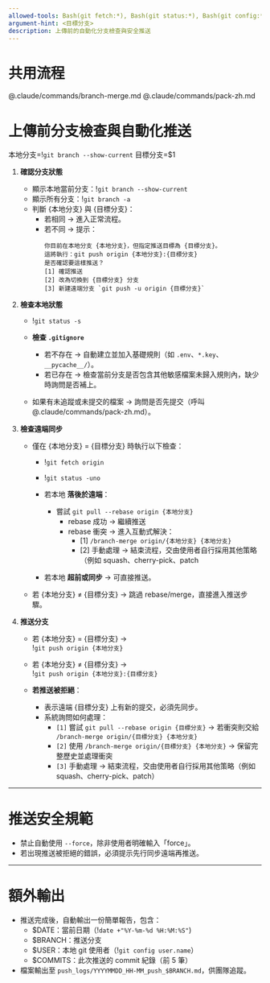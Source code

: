 ```yaml
---
allowed-tools: Bash(git fetch:*), Bash(git status:*), Bash(git config:*), Bash(git branch:*), Bash(git diff:*), Bash(git pull:*), Bash(git push:*), Bash(git log:*), Read, Write
argument-hint: <目標分支>
description: 上傳前的自動化分支檢查與安全推送
---
```


# 共用流程
@.claude/commands/branch-merge.md
@.claude/commands/pack-zh.md

# 上傳前分支檢查與自動化推送

本地分支=!`git branch --show-current`
目標分支=$1

1. **確認分支狀態**  
   - 顯示本地當前分支：!`git branch --show-current`
   - 顯示所有分支：!`git branch -a`  
   - 判斷 {本地分支} 與 {目標分支}：  
     - 若相同 → 進入正常流程。  
     - 若不同 → 提示：  
       ```
       你目前在本地分支 {本地分支}，但指定推送目標為 {目標分支}。
       這將執行：git push origin {本地分支}:{目標分支}
       是否確認要這樣推送？
       [1] 確認推送
       [2] 改為切換到 {目標分支} 分支
       [3] 新建遠端分支 `git push -u origin {目標分支}`
       ```

2. **檢查本地狀態**  
   - !`git status -s`
   - **檢查 `.gitignore`**  
     - 若不存在 → 自動建立並加入基礎規則（如 `.env`、`*.key`、`__pycache__/`）。  
     - 若已存在 → 檢查當前分支是否包含其他敏感檔案未歸入規則內，缺少時詢問是否補上。

   - 如果有未追蹤或未提交的檔案 → 詢問是否先提交（呼叫 @.claude/commands/pack-zh.md）。  

3. **檢查遠端同步**  

   - 僅在 {本地分支} = {目標分支} 時執行以下檢查：  
     - !`git fetch origin`  
     - !`git status -uno`  

     - 若本地 **落後於遠端**：  
       - 嘗試 `git pull --rebase origin {本地分支}`  
         - rebase 成功 → 繼續推送  
         - rebase 衝突 → 進入互動式解決：  
           - [1] `/branch-merge origin/{本地分支} {本地分支}`  
           - [2] 手動處理 → 結束流程，交由使用者自行採用其他策略（例如 squash、cherry-pick、patch

     - 若本地 **超前或同步** → 可直接推送。  

   - 若 {本地分支} ≠ {目標分支} → 跳過 rebase/merge，直接進入推送步驟。  

4. **推送分支**  
   - 若 {本地分支} = {目標分支} →  
     !`git push origin {本地分支}`  

   - 若 {本地分支} ≠ {目標分支} →  
     !`git push origin {本地分支}:{目標分支}`  

   - **若推送被拒絕**：  
     - 表示遠端 {目標分支} 上有新的提交，必須先同步。  
     - 系統詢問如何處理：  
       - `[1]` 嘗試 `git pull --rebase origin {目標分支}` → 若衝突則交給 `/branch-merge origin/{目標分支} {本地分支}`  
       - `[2]` 使用 `/branch-merge origin/{目標分支} {本地分支}` → 保留完整歷史並處理衝突  
       - `[3]` 手動處理 → 結束流程，交由使用者自行採用其他策略（例如 squash、cherry-pick、patch）


---

# 推送安全規範
- 禁止自動使用 `--force`，除非使用者明確輸入「force」。  
- 若出現推送被拒絕的錯誤，必須提示先行同步遠端再推送。  

---

# 額外輸出
- 推送完成後，自動輸出一份簡單報告，包含：  
  - $DATE：當前日期（!`date +"%Y-%m-%d %H:%M:%S"`)    
  - $BRANCH：推送分支  
  - $USER：本地 git 使用者（!`git config user.name`）
  - $COMMITS：此次推送的 commit 紀錄（前 5 筆）  
- 檔案輸出至 `push_logs/YYYYMMDD_HH-MM_push_$BRANCH.md`，供團隊追蹤。  

